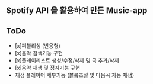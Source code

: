 ## Spotify API 을 활용하여 만든 Music-app

## ToDo

-   [x]퍼블리싱 (반응형)
-   [x]음악 검색기능 구현
-   [x]플레이리스트 생성/수정/삭제 및 곡 추가/삭제
-   [x]음악 재생 및 정지기능 구현
-   재생 플레이어 세부기능 (볼륨조절 및 다음곡 자동 재생)
